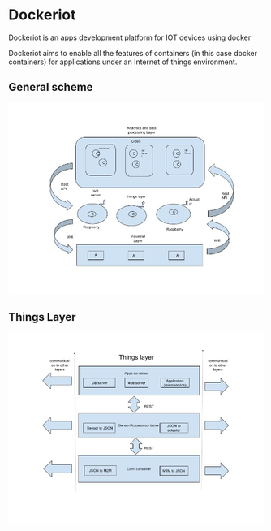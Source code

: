 # Dockeriot

Dockeriot is an apps development platform for IOT devices using docker

Dockeriot aims to enable all the features of containers (in this case docker containers) for applications
under an Internet of things environment. 


## General scheme


<img src="./IOtplatform2.jpg">

## Things Layer

<img src="./Things layer2(1).jpg ">
 







